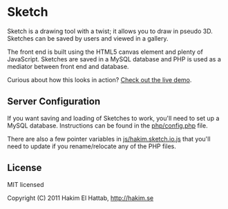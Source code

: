 # Sketch

Sketch is a drawing tool with a twist; it allows you to draw in pseudo 3D. Sketches can be saved by users and viewed in a gallery.

The front end is built using the HTML5 canvas element and plenty of JavaScript. Sketches are saved in a MySQL database and PHP is used as a mediator between front end and database.

Curious about how this looks in action? [Check out the live demo](http://pauli.cn/sketch).

## Server Configuration

If you want saving and loading of Sketches to work, you'll need to set up a MySQL database. Instructions can be found in the [php/config.php](php/config.php) file.

There are also a few pointer variables in [js/hakim.sketch.io.js](js/hakim.sketch.io.js) that you'll need to update if you rename/relocate any of the PHP files.

## License

MIT licensed

Copyright (C) 2011 Hakim El Hattab, http://hakim.se
